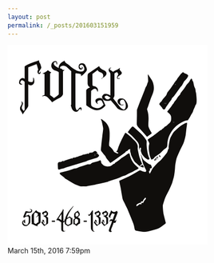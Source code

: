 ```yaml
---
layout: post
permalink: /_posts/201603151959
---
```


<img src="/images/blog/141124650364.png"/>

<div id="footer">
<span id="timestamp"> March 15th, 2016 7:59pm </span>
</div>
